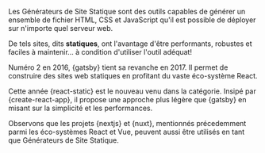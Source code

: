 Les Générateurs de Site Statique sont des outils capables de générer un ensemble de fichier HTML, CSS et JavaScript qu'il est possible de déployer sur n'importe quel serveur web.

De tels sites, dits **statiques**, ont l'avantage d'être performants, robustes et faciles à maintenir... à condition d'utiliser l'outil adéquat!

Numéro 2 en 2016, {gatsby} tient sa revanche en 2017. Il permet de construire des sites web statiques en profitant du vaste éco-système React.

Cette année {react-static} est le nouveau venu dans la catégorie. Insipé par {create-react-app}, il propose une approche plus légère que {gatsby} en misant sur la simplicité et les performances.

Observons que les projets {nextjs} et {nuxt}, mentionnés précedemment parmi les éco-systèmes React et Vue, peuvent aussi être utilisés en tant que Générateurs de Site Statique.
